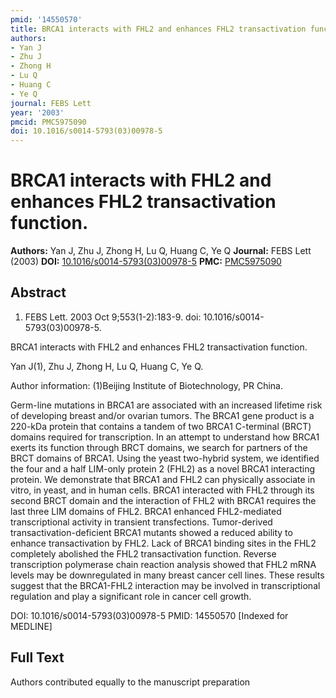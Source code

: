 ```yaml
---
pmid: '14550570'
title: BRCA1 interacts with FHL2 and enhances FHL2 transactivation function.
authors:
- Yan J
- Zhu J
- Zhong H
- Lu Q
- Huang C
- Ye Q
journal: FEBS Lett
year: '2003'
pmcid: PMC5975090
doi: 10.1016/s0014-5793(03)00978-5
---
```


# BRCA1 interacts with FHL2 and enhances FHL2 transactivation function.
**Authors:** Yan J, Zhu J, Zhong H, Lu Q, Huang C, Ye Q
**Journal:** FEBS Lett (2003)
**DOI:** [10.1016/s0014-5793(03)00978-5](https://doi.org/10.1016/s0014-5793(03)00978-5)
**PMC:** [PMC5975090](https://www.ncbi.nlm.nih.gov/pmc/articles/PMC5975090/)

## Abstract

1. FEBS Lett. 2003 Oct 9;553(1-2):183-9. doi: 10.1016/s0014-5793(03)00978-5.

BRCA1 interacts with FHL2 and enhances FHL2 transactivation function.

Yan J(1), Zhu J, Zhong H, Lu Q, Huang C, Ye Q.

Author information:
(1)Beijing Institute of Biotechnology, PR China.

Germ-line mutations in BRCA1 are associated with an increased lifetime risk of 
developing breast and/or ovarian tumors. The BRCA1 gene product is a 220-kDa 
protein that contains a tandem of two BRCA1 C-terminal (BRCT) domains required 
for transcription. In an attempt to understand how BRCA1 exerts its function 
through BRCT domains, we search for partners of the BRCT domains of BRCA1. Using 
the yeast two-hybrid system, we identified the four and a half LIM-only protein 
2 (FHL2) as a novel BRCA1 interacting protein. We demonstrate that BRCA1 and 
FHL2 can physically associate in vitro, in yeast, and in human cells. BRCA1 
interacted with FHL2 through its second BRCT domain and the interaction of FHL2 
with BRCA1 requires the last three LIM domains of FHL2. BRCA1 enhanced 
FHL2-mediated transcriptional activity in transient transfections. Tumor-derived 
transactivation-deficient BRCA1 mutants showed a reduced ability to enhance 
transactivation by FHL2. Lack of BRCA1 binding sites in the FHL2 completely 
abolished the FHL2 transactivation function. Reverse transcription polymerase 
chain reaction analysis showed that FHL2 mRNA levels may be downregulated in 
many breast cancer cell lines. These results suggest that the BRCA1-FHL2 
interaction may be involved in transcriptional regulation and play a significant 
role in cancer cell growth.

DOI: 10.1016/s0014-5793(03)00978-5
PMID: 14550570 [Indexed for MEDLINE]

## Full Text

Authors contributed equally to the manuscript preparation

